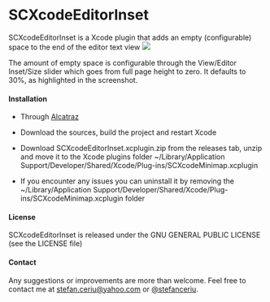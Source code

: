 # SCXcodeEditorInset
SCXcodeEditorInset is a Xcode plugin that adds an empty (configurable) space to the end of the editor text view 
![](https://dl.dropboxusercontent.com/u/12748201/Recordings/SCXcodeEditorInset/SCXcodeEditorInset.png)

The amount of empty space is configurable through the View/Editor Inset/Size slider which goes from full page height to zero. It defaults to 30%, as highlighted in the screenshot.

#### Installation
- Through [Alcatraz](https://github.com/supermarin/Alcatraz)

- Download the sources, build the project and restart Xcode

- Download SCXcodeEditorInset.xcplugin.zip from the releases tab, unzip and move it to the  Xcode plugins folder ~/Library/Application Support/Developer/Shared/Xcode/Plug-ins/SCXcodeMinimap.xcplugin

- If you encounter any issues you can uninstall it by removing the ~/Library/Application Support/Developer/Shared/Xcode/Plug-ins/SCXcodeMinimap.xcplugin folder
 
#### License
SCXcodeEditorInset is released under the GNU GENERAL PUBLIC LICENSE (see the LICENSE file)

#### Contact
Any suggestions or improvements are more than welcome. Feel free to contact me at [stefan.ceriu@yahoo.com](mailto:stefan.ceriu@yahoo.com) or [@stefanceriu](https://twitter.com/stefanceriu).